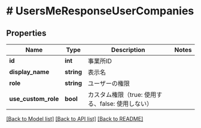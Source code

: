 # # UsersMeResponseUserCompanies

## Properties

Name | Type | Description | Notes
------------ | ------------- | ------------- | -------------
**id** | **int** | 事業所ID | 
**display_name** | **string** | 表示名 | 
**role** | **string** | ユーザーの権限 | 
**use_custom_role** | **bool** | カスタム権限（true: 使用する、false: 使用しない） | 

[[Back to Model list]](../../README.md#documentation-for-models) [[Back to API list]](../../README.md#documentation-for-api-endpoints) [[Back to README]](../../README.md)


